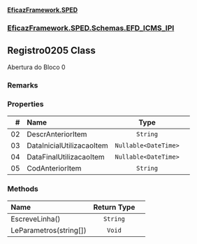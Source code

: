 #### [EficazFramework.SPED](EficazFrameworkSPED.md 'EficazFramework SPED')
### [EficazFramework.SPED.Schemas.EFD_ICMS_IPI](EficazFramework.SPED.Schemas.EFD_ICMS_IPI.md 'EficazFramework.SPED.Schemas.EFD_ICMS_IPI')

## Registro0205 Class

Abertura do Bloco 0

### Remarks
### Properties

| # | Name | Type | |
| ---: | :--- | :---: | :--- |
| 02 | DescrAnteriorItem | `String` |  |
| 03 | DataInicialUtilizacaoItem | `Nullable<DateTime>` |  |
| 04 | DataFinalUtilizacaoItem | `Nullable<DateTime>` |  |
| 05 | CodAnteriorItem | `String` |  |
### Methods

| Name | Return Type | |
| :--- | :---: | :--- |
| EscreveLinha() | `String` |  |
| LeParametros(string[]) | `Void` |  |
